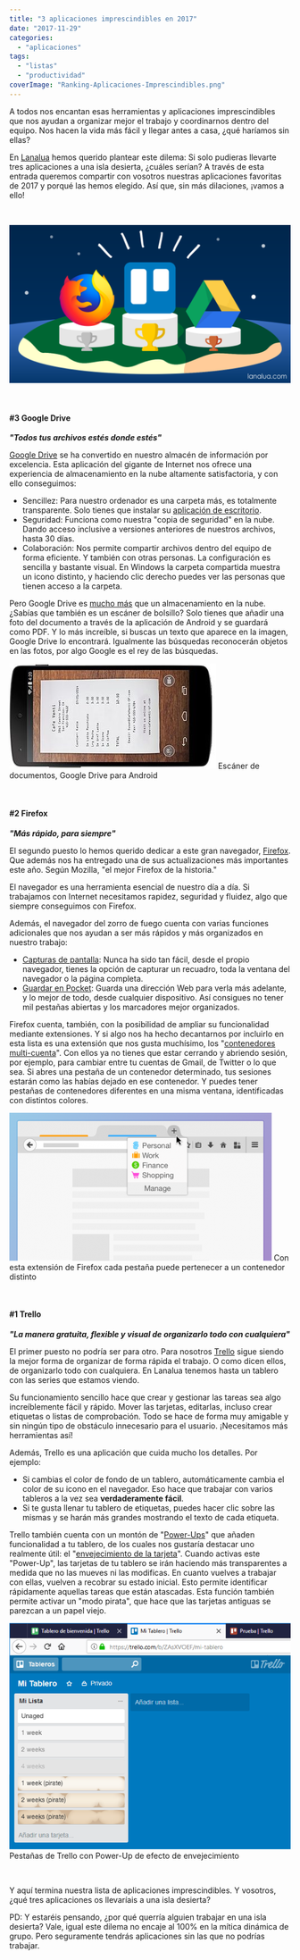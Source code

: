 ```yaml
---
title: "3 aplicaciones imprescindibles en 2017"
date: "2017-11-29"
categories: 
  - "aplicaciones"
tags: 
  - "listas"
  - "productividad"
coverImage: "Ranking-Aplicaciones-Imprescindibles.png"
---
```


A todos nos encantan esas herramientas y aplicaciones imprescindibles que nos ayudan a organizar mejor el trabajo y coordinarnos dentro del equipo. Nos hacen la vida más fácil y llegar antes a casa, ¿qué haríamos sin ellas?

En [Lanalua](https://lanalua.com) hemos querido plantear este dilema: Si solo pudieras llevarte tres aplicaciones a una isla desierta, ¿cuáles serían? A través de esta entrada queremos compartir con vosotros nuestras aplicaciones favoritas de 2017 y porqué las hemos elegido. Así que, sin más dilaciones, ¡vamos a ello!

 

![Aplicaciones Imprescindibles](images/Ranking-Aplicaciones-Imprescindibles.png)

 

#### #3 Google Drive

_**"Todos tus archivos estés donde estés"**_

[Google Drive](https://www.google.com/intl/es_ALL/drive/) se ha convertido en nuestro almacén de información por excelencia. Esta aplicación del gigante de Internet nos ofrece una experiencia de almacenamiento en la nube altamente satisfactoria, y con ello conseguimos:

- Sencillez: Para nuestro ordenador es una carpeta más, es totalmente transparente. Solo tienes que instalar su [aplicación de escritorio](https://www.google.com/intl/es_ALL/drive/download/).
- Seguridad: Funciona como nuestra "copia de seguridad" en la nube. Dando acceso inclusive a versiones anteriores de nuestros archivos, hasta 30 días.
- Colaboración: Nos permite compartir archivos dentro del equipo de forma eficiente. Y también con otras personas. La configuración es sencilla y bastante visual. En Windows la carpeta compartida muestra un icono distinto, y haciendo clic derecho puedes ver las personas que tienen acceso a la carpeta.

Pero Google Drive es [mucho más](https://www.google.com/intl/es_ALL/drive/using-drive/) que un almacenamiento en la nube. ¿Sabías que también es un escáner de bolsillo? Solo tienes que añadir una foto del documento a través de la aplicación de Android y se guardará como PDF. Y lo más increíble, si buscas un texto que aparece en la imagen, Google Drive lo encontrará. Igualmente las búsquedas reconocerán objetos en las fotos, por algo Google es el rey de las búsquedas.

![Escáner de bolsillo](images/Captura-Google-Drive-1-e1511987063785.jpg) Escáner de documentos, Google Drive para Android

 

#### #2 Firefox

_**"Más rápido, para siempre"**_

El segundo puesto lo hemos querido dedicar a este gran navegador, [Firefox](https://www.mozilla.org/es-ES/firefox/). Que además nos ha entregado una de sus actualizaciones más importantes este año. Según Mozilla, "el mejor Firefox de la historia."

El navegador es una herramienta esencial de nuestro día a día. Si trabajamos con Internet necesitamos rapidez, seguridad y fluidez, algo que siempre conseguimos con Firefox.

Además, el navegador del zorro de fuego cuenta con varias funciones adicionales que nos ayudan a ser más rápidos y más organizados en nuestro trabajo:

- [Capturas de pantalla](https://screenshots.firefox.com/): Nunca ha sido tan fácil, desde el propio navegador, tienes la opción de capturar un recuadro, toda la ventana del navegador o la página completa.
- [Guardar en Pocket](https://getpocket.com/firefox/): Guarda una dirección Web para verla más adelante, y lo mejor de todo, desde cualquier dispositivo. Así consigues no tener mil pestañas abiertas y los marcadores mejor organizados.

Firefox cuenta, también, con la posibilidad de ampliar su funcionalidad mediante extensiones. Y si algo nos ha hecho decantarnos por incluirlo en esta lista es una extensión que nos gusta muchísimo, los "[contenedores multi-cuenta](https://addons.mozilla.org/es/firefox/addon/multi-account-containers/)". Con ellos ya no tienes que estar cerrando y abriendo sesión, por ejemplo, para cambiar entre tu cuentas de Gmail, de Twitter o lo que sea. Si abres una pestaña de un contenedor determinado, tus sesiones estarán como las habías dejado en ese contenedor. Y puedes tener pestañas de contenedores diferentes en una misma ventana, identificadas con distintos colores.

![Firefox Multicuenta](images/FF-Multicuenta-470x265.png) Con esta extensión de Firefox cada pestaña puede pertenecer a un contenedor distinto

 

#### #1 Trello

_**"La manera gratuita, flexible y visual de organizarlo todo con cualquiera"**_

El primer puesto no podría ser para otro. Para nosotros [Trello](https://trello.com/) sigue siendo la mejor forma de organizar de forma rápida el trabajo. O como dicen ellos, de organizarlo todo con cualquiera. En Lanalua tenemos hasta un tablero con las series que estamos viendo.

Su funcionamiento sencillo hace que crear y gestionar las tareas sea algo increíblemente fácil y rápido. Mover las tarjetas, editarlas, incluso crear etiquetas o listas de comprobación. Todo se hace de forma muy amigable y sin ningún tipo de obstáculo innecesario para el usuario. ¡Necesitamos más herramientas así!

Además, Trello es una aplicación que cuida mucho los detalles. Por ejemplo:

- Si cambias el color de fondo de un tablero, automáticamente cambia el color de su icono en el navegador. Eso hace que trabajar con varios tableros a la vez sea **verdaderamente fácil**.
- Si te gusta llenar tu tablero de etiquetas, puedes hacer clic sobre las mismas y se harán más grandes mostrando el texto de cada etiqueta.

Trello también cuenta con un montón de "[Power-Ups](https://trello.com/power-ups)" que añaden funcionalidad a tu tablero, de los cuales nos gustaría destacar uno realmente útil: el "[envejecimiento de la tarjeta](https://info.trello.com/power-ups/card-aging)". Cuando activas este "Power-Up", las tarjetas de tu tablero se irán haciendo más transparentes a medida que no las mueves ni las modificas. En cuanto vuelves a trabajar con ellas, vuelven a recobrar su estado inicial. Esto permite identificar rápidamente aquellas tareas que están atascadas. Esta función también permite activar un "modo pirata", que hace que las tarjetas antiguas se parezcan a un papel viejo.

![Trello](images/Trello-Colores.png) Pestañas de Trello con Power-Up de efecto de envejecimiento

 

Y aquí termina nuestra lista de aplicaciones imprescindibles. Y vosotros, ¿qué tres aplicaciones os llevaríais a una isla desierta?

PD: Y estaréis pensando, ¿por qué querría alguien trabajar en una isla desierta? Vale, igual este dilema no encaje al 100% en la mítica dinámica de grupo. Pero seguramente tendrás aplicaciones sin las que no podrías trabajar.

